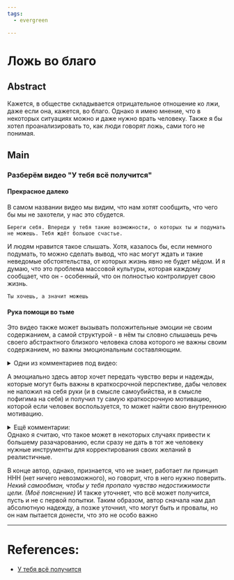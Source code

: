 ```yaml
---
tags:
  - evergreen

---
```


# Ложь во благо
## Abstract
Кажется, в обществе складывается отрицательное отношение ко лжи, даже если она, кажется, во благо. Однако я имею мнение, что в некоторых ситуациях можно и даже нужно врать человеку. Также я бы хотел проанализировать то, как люди говорят ложь, сами того не понимая.
## Main
### Разберём видео "У тебя всё получится"
#### Прекрасное далеко
В самом названии видео мы видим, что нам хотят сообщить, что чего бы мы не захотели, у нас это сбудется.
```
Береги себя. Впереди у тебя такие возможности, о которых ты и подумать не можешь. Тебя ждёт большое счастье.
```
И людям нравится такое слышать. Хотя, казалось бы, если немного подумать, то можно сделать вывод, что нас могут ждать и такие неведомые обстоятельства, от которых жизнь явно не будет мёдом. И я думаю, что это проблема массовой культуры, которая каждому сообщает, что он - особенный, что он полностью контролирует свою жизнь.
```
Ты хочешь, а значит можешь
```
#### Рука помощи во тьме
Это видео также может вызывать положительные эмоции не своим содержанием, а самой структурой - в нём ты словно слышаешь речь своего абстрактного близкого человека слова которого не важны своим содержанием, но важны эмоциональным составляющим.
<details><summary>Одни из комментариев под видео:</summary>
<pre>Никогда, никогда я не слышал этих слов... Ни от родителей, ни от тех, которых я считал близкими. Это было так важно понять, что ты можешь, просто можешь все.
</pre>
<pre>
Мне сейчас так нужны были эти слова!!!!! Когда ты на грани, кто то должен тебе сказать. Даже родные лишь давят. Спасибо за волщебство!
</pre>
<pre>
Это как запись от какого-то близкого человека которого нету с нами типо с далёкого прошлого... Блин плакать хочется!!!! Подписался! Спасибо за мотивации у меня скоро ОГЭ иии я вспомню именно те слов"у тебя всё получится"!!!! Спасибо!!!!!! 💓💓💓😭🥺❤️❤️
</pre>
</details>


А эмоциально здесь автор хочет передать чувство веры и надежды, которые могут быть важны в краткосрочной перспективе, дабы человек не наложил на себя руки (и в смысле самоубийства, и в смысле пофигима на себя) и получил ту самую краткосрочную мотивацию, которой если человек воспользуется, то может найти свою внутреннюю мотивацию. 
<details><summary>Ещё комментарии:</summary>
<pre>
Спасибо автору этого канала. Я очень ей благодарна, ты помогла мне выйти из долгой депрессии. 2 месяца я ревела и не с кем не общалась, и после просмотра этих роликов моя жизнь изменилась. Я больше не плачу, у меня всё хорошо ✨
</pre>
<pre>
Каждый раз когда я опускаю руки, пускаю все на самотёк, меня спасает это видео... новый глоток... новый рывок... новое будущее
</pre>
</details>
Однако я считаю, что такое может в некоторых случаях привести к большему разачарованию, если сразу не дать в тот же человеку нужные инструменты для корректирования своих желаний в реалистичные.

В конце автор, однако, признается, что не знает, работает ли принцип ННН (нет ничего невозможного), но говорит, что в него нужно поверить. *Некий самообман, чтобы у тебя пропало чувство недостижимости цели. (Моё пояснение)*
И также уточняет, что всё может получится, пусть и не с первой попытки.
Таким образом, автор сначала нам дал абсолютную надежду, а позже уточнил, что могут быть и провалы, но он нам пытается донести, что это не особо важно
***

# References:
- [У тебя всё получится](https://www.youtube.com/watch?v=WgN7EFh_bbU)